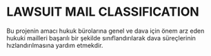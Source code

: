 # LAWSUIT MAIL CLASSIFICATION
Bu projenin amacı hukuk bürolarına genel ve dava için önem arz eden hukuki mailleri başarılı bir şekilde sınıflandırılarak dava süreçlerinin hızlandırılmasına yardım etmekdir.